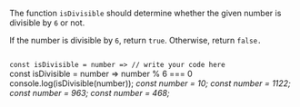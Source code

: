 The function `isDivisible`
should determine whether
the given number
is divisible by `6` or not.

If the number is divisible by `6`, return `true`.
Otherwise, return `false.`

<codeblock language="javascript" type="exercise" testMode="multipleInput">
<code>
const isDivisible = number => // write your code here
</code>

<solution>
const isDivisible = number => number % 6 === 0
</solution>

<testcases>
<caller>
console.log(isDivisible(number));
</caller>
<testcase>
<i>
const number = 10;
</i>
</testcase>
<testcase>
<i>
const number = 1122;
</i>
</testcase>
<testcase>
<i>
const number = 963;
</i>
</testcase>
<testcase>
<i>
const number = 468;
</i>
</testcase>
</testcases>
</codeblock>